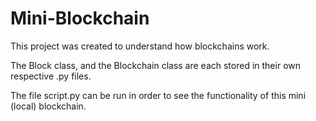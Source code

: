 # Mini-Blockchain
This project was created to understand how blockchains work.  

The Block class, and the Blockchain class are each stored in their own respective .py files.

The file script.py can be run in order to see the functionality of this mini (local) blockchain.  

